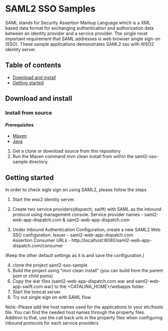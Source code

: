 # SAML2 SSO Samples

SAML stands for Security Assertion Markup Language which is a XML based data format for exchanging authentication and authorization data between an identity provider and a service provider. The single most important requirement that SAML addresses is web browser single sign-on (SSO). These sample applications demonstrates SAML2 sso with WSO2 identity server.

## Table of contents

- [Download and install](#download-and-install)
- [Getting started](#getting-started)

## Download and install

### Install from source

#### Prerequisites

* [Maven](https://maven.apache.org/download.cgi)
* [Java](http://www.oracle.com/technetwork/java/javase/downloads)

1. Get a clone or download source from this repository
2. Run the Maven command mvn clean install from within the saml2-sso-sample directory.

## Getting started
 
In order to check sigle sign on using SAML2, please follow the steps 
 
1. Start the wso2 identity server. 
2. Create two service providers(dispatch, swift) with SAML as the inbound protocol using management console. 
     Service provider names - saml2-web-app-dispatch.com & saml2-web-app-dispatch.com 
  
3. Under Inbound Authentication Configuration, create a new SAML2 Web SSO configuration.
     Issuer - saml2-web-app-dispatch.com  
     Assertion Consumer URLs - http://localhost:8080/saml2-web-app-dispatch.com/consumer 

(Keep the other default settings as it is and save the configuration.)

4. clone the project saml2-sso-sample
5. Build the project using "mvn clean install" (you can build from the parent pom or child poms)  
6. Copy the war files (saml2-web-app-dispatch.com.war and saml2-web-app-swift.com.war) to the <CATALINA_HOME>/webapps folder.
7. Start the tomcat server. 
8. Try out single sign on with SAML flow.
 
Note:-Please add the host names used for the applications to your etc/hosts file. You can find the needed host names through the property files. Addition to that, use the call back urls in the property files when configuring inbound protocols for each service providers
